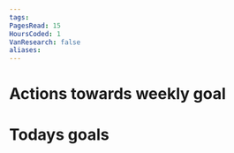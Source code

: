 ```yaml
---
tags: 
PagesRead: 15
HoursCoded: 1
VanResearch: false
aliases:
---
```

# Actions towards weekly goal
# Todays goals